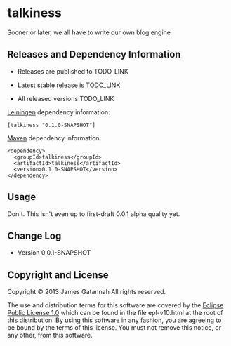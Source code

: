 # talkiness

Sooner or later, we all have to write our own blog engine


## Releases and Dependency Information

* Releases are published to TODO_LINK

* Latest stable release is TODO_LINK

* All released versions TODO_LINK

[Leiningen] dependency information:

    [talkiness "0.1.0-SNAPSHOT"]

[Maven] dependency information:

    <dependency>
      <groupId>talkiness</groupId>
      <artifactId>talkiness</artifactId>
      <version>0.1.0-SNAPSHOT</version>
    </dependency>

[Leiningen]: http://leiningen.org/
[Maven]: http://maven.apache.org/



## Usage

Don't. This isn't even up to first-draft 0.0.1 alpha quality yet.



## Change Log

* Version 0.0.1-SNAPSHOT



## Copyright and License

Copyright © 2013 James Gatannah All rights reserved.

The use and distribution terms for this software are covered by the
[Eclipse Public License 1.0] which can be found in the file
epl-v10.html at the root of this distribution. By using this software
in any fashion, you are agreeing to be bound by the terms of this
license. You must not remove this notice, or any other, from this
software.

[Eclipse Public License 1.0]: http://opensource.org/licenses/eclipse-1.0.php


